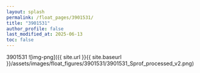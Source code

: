 ```yaml
---
layout: splash
permalink: /float_pages/3901531/
title: "3901531"
author_profile: false
last_modified_at: 2025-06-13
toc: false
---
```

 
3901531
![img-png]({{ site.url }}{{ site.baseurl }}/assets/images/float_figures/3901531/3901531_Sprof_processed_v2.png)